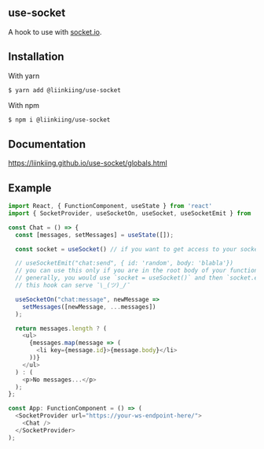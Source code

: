 ## use-socket
A hook to use with [socket.io](https://socket.io).

## Installation
With yarn
```bash
$ yarn add @liinkiing/use-socket
```

With npm
```bash
$ npm i @liinkiing/use-socket
```

## Documentation
https://liinkiing.github.io/use-socket/globals.html

## Example
```typescript jsx
import React, { FunctionComponent, useState } from 'react'
import { SocketProvider, useSocketOn, useSocket, useSocketEmit } from '@liinkiing/use-socket';

const Chat = () => {
  const [messages, setMessages] = useState([]);

  const socket = useSocket() // if you want to get access to your socket object

  // useSocketEmit("chat:send", { id: 'random', body: 'blabla'})
  // you can use this only if you are in the root body of your functional component
  // generally, you would use `socket = useSocket()` and then `socket.emit`, but maybe
  // this hook can serve ¯\_(ツ)_/¯

  useSocketOn("chat:message", newMessage =>
    setMessages([newMessage, ...messages])
  );

  return messages.length ? (
    <ul>
      {messages.map(message => (
        <li key={message.id}>{message.body}</li>
      ))}
    </ul>
  ) : (
    <p>No messages...</p>
  );
};

const App: FunctionComponent = () => (
  <SocketProvider url="https://your-ws-endpoint-here/">
    <Chat />
  </SocketProvider>
);
```
